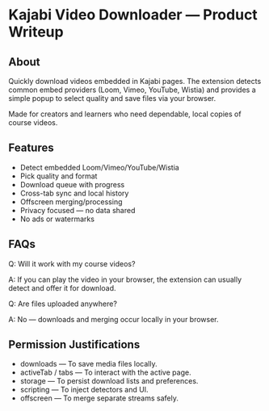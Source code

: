 # Kajabi Video Downloader — Product Writeup

## About
Quickly download videos embedded in Kajabi pages. The extension detects common embed providers (Loom, Vimeo, YouTube, Wistia) and provides a simple popup to select quality and save files via your browser.

Made for creators and learners who need dependable, local copies of course videos.

## Features

- Detect embedded Loom/Vimeo/YouTube/Wistia
- Pick quality and format
- Download queue with progress
- Cross-tab sync and local history
- Offscreen merging/processing
- Privacy focused — no data shared
- No ads or watermarks

## FAQs

Q: Will it work with my course videos?

A: If you can play the video in your browser, the extension can usually detect and offer it for download.

Q: Are files uploaded anywhere?

A: No — downloads and merging occur locally in your browser.

## Permission Justifications

- downloads — To save media files locally.
- activeTab / tabs — To interact with the active page.
- storage — To persist download lists and preferences.
- scripting — To inject detectors and UI.
- offscreen — To merge separate streams safely.
